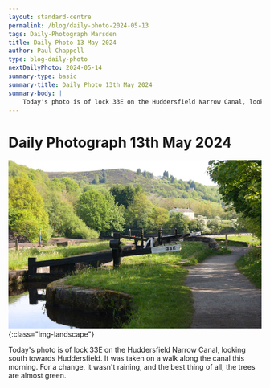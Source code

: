 ```yaml
---
layout: standard-centre
permalink: /blog/daily-photo-2024-05-13
tags: Daily-Photograph Marsden
title: Daily Photo 13 May 2024
author: Paul Chappell
type: blog-daily-photo
nextDailyPhoto: 2024-05-14
summary-type: basic
summary-title: Daily Photo 13th May 2024
summary-body: |
    Today's photo is of lock 33E on the Huddersfield Narrow Canal, looking towards Huddersfield.
---
```

# Daily Photograph 13th May 2024 

![Todays daily photograph](/content/posts/2024/05/day-photo-13.jpg){:class="img-landscape"}

Today's photo is of lock 33E on the Huddersfield Narrow Canal, looking south towards Huddersfield. It was taken on a walk along the canal this morning. For a change, it wasn't raining, and the best thing of all, the trees are almost green.

